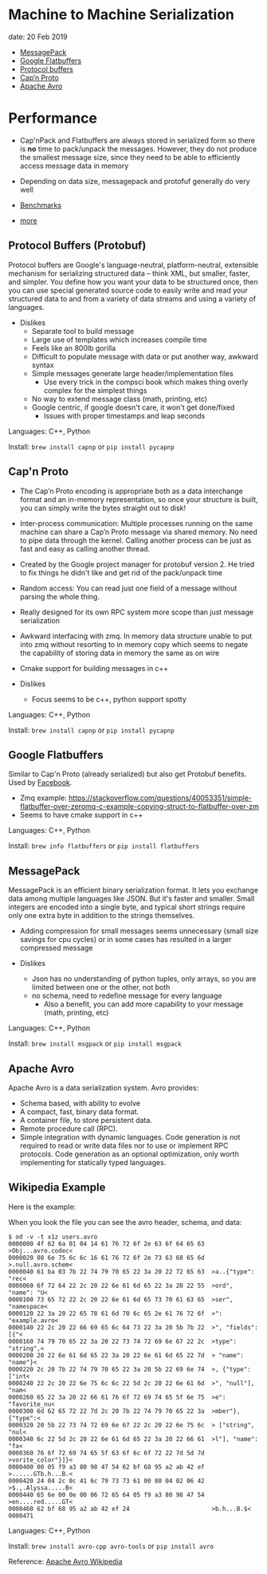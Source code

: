 # Machine to Machine Serialization

date: 20 Feb 2019

- [MessagePack](https://msgpack.org)
- [Google Flatbuffers](https://google.github.io/flatbuffers/)
- [Protocol buffers](https://developers.google.com/protocol-buffers/)
- [Cap’n Proto](https://capnproto.org/)
- [Apache Avro](http://avro.apache.org/docs/current/)

# Performance

- Cap'nPack and Flatbuffers are always stored in serialized form so there is **no** time to pack/unpack the messages. However, they do not produce the smallest message size, since they need to be able to efficiently access message data in memory
- Depending on data size, messagepack and protofuf generally do very well

- [Benchmarks](https://github.com/thekvs/cpp-serializers)
- [more](https://codeburst.io/json-vs-protocol-buffers-vs-flatbuffers-a4247f8bda6f)

## Protocol Buffers (Protobuf)

Protocol buffers are Google's language-neutral, platform-neutral, extensible mechanism for serializing structured data – think XML, but smaller, faster, and simpler. You define how you want your data to be structured once, then you can use special generated source code to easily write and read your structured data to and from a variety of data streams and using a variety of languages.

- Dislikes
  - Separate tool to build message
  - Large use of templates which increases compile time
  - Feels like an 800lb gorilla
  - Difficult to populate message with data or put another way, awkward syntax
  - Simple messages generate large header/implementation files
    - Use every trick in the compsci book which makes thing overly complex for the simplest things
  - No way to extend message class (math, printing, etc)
  - Google centric, if google doesn't care, it won't get done/fixed
    - Issues with proper timestamps and leap seconds

Languages: C++, Python

Install: `brew install capnp` or `pip install pycapnp`

## Cap'n Proto

- The Cap’n Proto encoding is appropriate both as a data interchange format and an in-memory representation, so once your structure is built, you can simply write the bytes straight out to disk!
- Inter-process communication: Multiple processes running on the same machine can share a Cap’n Proto message via shared memory. No need to pipe data through the kernel. Calling another process can be just as fast and easy as calling another thread.
- Created by the Google project manager for protobuf version 2. He tried to fix things he didn't like and get rid of the pack/unpack time
- Random access: You can read just one field of a message without parsing the whole thing.
- Really designed for its own RPC system more scope than just message serialization
- Awkward interfacing with zmq. In memory data structure unable to put into zmq without resorting to in memory copy which seems to negate the capability of storing data in memory the same as on wire
- Cmake support for building messages in c++

- Dislikes
  - Focus seems to be c++, python support spotty
  
Languages: C++, Python

Install: `brew install capnp` or `pip install pycapnp`

## Google Flatbuffers

Similar to Cap'n Proto (already serialized) but also get Protobuf benefits. Used by [Facebook](https://code.fb.com/android/improving-facebook-s-performance-on-android-with-flatbuffers/).
- Zmq example: https://stackoverflow.com/questions/40053351/simple-flatbuffer-over-zeromq-c-example-copying-struct-to-flatbuffer-over-zm
- Seems to have cmake support in c++

Languages: C++, Python

Install: `brew info flatbuffers` or `pip install flatbuffers`

## MessagePack

MessagePack is an efficient binary serialization format. It lets you exchange data among multiple languages like JSON. But it's faster and smaller. Small integers are encoded into a single byte, and typical short strings require only one extra byte in addition to the strings themselves.
- Adding compression for small messages seems unnecessary (small size savings for cpu cycles) or in some cases has resulted in a larger compressed message

- Dislikes
  - Json has no understanding of python tuples, only arrays, so you are limited between one or the other, not both
  - no schema, need to redefine message for every language
    - Also a benefit, you can add more capability to your message (math, printing, etc)

Languages: C++, Python

Install: `brew install msgpack` or `pip install msgpack`

## Apache Avro

Apache Avro is a data serialization system. Avro provides:

- Schema based, with ability to evolve
- A compact, fast, binary data format.
- A container file, to store persistent data.
- Remote procedure call (RPC).
- Simple integration with dynamic languages. Code generation is not required to read or write data files nor to use or implement RPC protocols. Code generation as an optional optimization, only worth implementing for statically typed languages.

## Wikipedia Example

Here is the example:

<script src="https://gist.github.com/walchko/8d3f9edd5ac3d8170cfbbf80bf65a485.js"></script>

When you look the file you can see the avro header, schema, and data:

```
$ od -v -t x1z users.avro 
0000000 4f 62 6a 01 04 14 61 76 72 6f 2e 63 6f 64 65 63  >Obj...avro.codec<
0000020 08 6e 75 6c 6c 16 61 76 72 6f 2e 73 63 68 65 6d  >.null.avro.schem<
0000040 61 ba 03 7b 22 74 79 70 65 22 3a 20 22 72 65 63  >a..{"type": "rec<
0000060 6f 72 64 22 2c 20 22 6e 61 6d 65 22 3a 20 22 55  >ord", "name": "U<
0000100 73 65 72 22 2c 20 22 6e 61 6d 65 73 70 61 63 65  >ser", "namespace<
0000120 22 3a 20 22 65 78 61 6d 70 6c 65 2e 61 76 72 6f  >": "example.avro<
0000140 22 2c 20 22 66 69 65 6c 64 73 22 3a 20 5b 7b 22  >", "fields": [{"<
0000160 74 79 70 65 22 3a 20 22 73 74 72 69 6e 67 22 2c  >type": "string",<
0000200 20 22 6e 61 6d 65 22 3a 20 22 6e 61 6d 65 22 7d  > "name": "name"}<
0000220 2c 20 7b 22 74 79 70 65 22 3a 20 5b 22 69 6e 74  >, {"type": ["int<
0000240 22 2c 20 22 6e 75 6c 6c 22 5d 2c 20 22 6e 61 6d  >", "null"], "nam<
0000260 65 22 3a 20 22 66 61 76 6f 72 69 74 65 5f 6e 75  >e": "favorite_nu<
0000300 6d 62 65 72 22 7d 2c 20 7b 22 74 79 70 65 22 3a  >mber"}, {"type":<
0000320 20 5b 22 73 74 72 69 6e 67 22 2c 20 22 6e 75 6c  > ["string", "nul<
0000340 6c 22 5d 2c 20 22 6e 61 6d 65 22 3a 20 22 66 61  >l"], "name": "fa<
0000360 76 6f 72 69 74 65 5f 63 6f 6c 6f 72 22 7d 5d 7d  >vorite_color"}]}<
0000400 00 05 f9 a3 80 98 47 54 62 bf 68 95 a2 ab 42 ef  >......GTb.h...B.<
0000420 24 04 2c 0c 41 6c 79 73 73 61 00 80 04 02 06 42  >$.,.Alyssa.....B<
0000440 65 6e 00 0e 00 06 72 65 64 05 f9 a3 80 98 47 54  >en....red.....GT<
0000460 62 bf 68 95 a2 ab 42 ef 24                       >b.h...B.$<
0000471
```
  
Languages: C++, Python

Install: `brew install avro-cpp avro-tools` or `pip install avro`

Reference: [Apache Avro Wikipedia](https://en.wikipedia.org/wiki/Apache_Avro)
